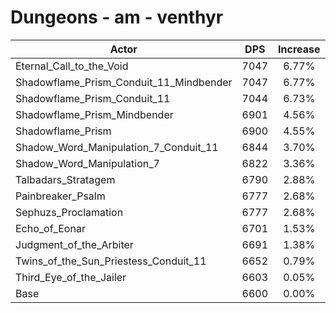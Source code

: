 # Dungeons - am - venthyr
| Actor | DPS | Increase |
|---|:---:|:---:|
|Eternal_Call_to_the_Void|7047|6.77%|
|Shadowflame_Prism_Conduit_11_Mindbender|7047|6.77%|
|Shadowflame_Prism_Conduit_11|7044|6.73%|
|Shadowflame_Prism_Mindbender|6901|4.56%|
|Shadowflame_Prism|6900|4.55%|
|Shadow_Word_Manipulation_7_Conduit_11|6844|3.70%|
|Shadow_Word_Manipulation_7|6822|3.36%|
|Talbadars_Stratagem|6790|2.88%|
|Painbreaker_Psalm|6777|2.68%|
|Sephuzs_Proclamation|6777|2.68%|
|Echo_of_Eonar|6701|1.53%|
|Judgment_of_the_Arbiter|6691|1.38%|
|Twins_of_the_Sun_Priestess_Conduit_11|6652|0.79%|
|Third_Eye_of_the_Jailer|6603|0.05%|
|Base|6600|0.00%|

